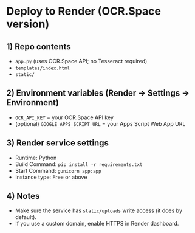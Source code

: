 
# Deploy to Render (OCR.Space version)

## 1) Repo contents
- `app.py` (uses OCR.Space API; no Tesseract required)
- `templates/index.html`
- `static/`

## 2) Environment variables (Render → Settings → Environment)
- `OCR_API_KEY` = your OCR.Space API key
- (optional) `GOOGLE_APPS_SCRIPT_URL` = your Apps Script Web App URL

## 3) Render service settings
- Runtime: Python
- Build Command: `pip install -r requirements.txt`
- Start Command: `gunicorn app:app`
- Instance type: Free or above

## 4) Notes
- Make sure the service has `static/uploads` write access (it does by default).
- If you use a custom domain, enable HTTPS in Render dashboard.
